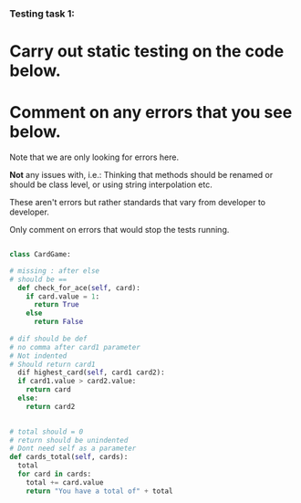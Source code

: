 ### Testing task 1:

# Carry out static testing on the code below.
# Comment on any errors that you see below.

Note that we are only looking for errors here.

**Not** any issues with, i.e.: 
Thinking that methods should be renamed or should be class level, or using string interpolation etc. 

These aren't errors but rather standards that vary from developer to developer. 

Only comment on errors that would stop the tests running.

```python

class CardGame:

# missing : after else
# should be ==
  def check_for_ace(self, card):
    if card.value = 1:
      return True
    else
      return False
   
# dif should be def
# no comma after card1 parameter
# Not indented
# Should return card1
  dif highest_card(self, card1 card2):
  if card1.value > card2.value:
    return card
  else:
    return card2
  

# total should = 0
# return should be unindented
# Dont need self as a parameter
def cards_total(self, cards):
  total
  for card in cards:
    total += card.value
    return "You have a total of" + total
  
```
